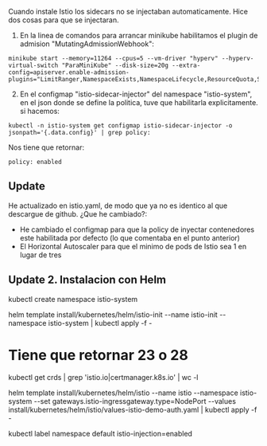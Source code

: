 Cuando instale Istio los sidecars no se injectaban automaticamente. Hice dos cosas para que se injectaran.  

1. En la linea de comandos para arrancar minikube habilitamos el plugin de admision "MutatingAdmissionWebhook":  

```
minikube start --memory=11264 --cpus=5 --vm-driver "hyperv" --hyperv-virtual-switch "ParaMiniKube" --disk-size=20g --extra-config=apiserver.enable-admission-plugins="LimitRanger,NamespaceExists,NamespaceLifecycle,ResourceQuota,ServiceAccount,DefaultStorageClass,MutatingAdmissionWebhook"
```

2. En el configmap "istio-sidecar-injector" del namespace "istio-system", en el json donde se define la politica, tuve que habilitarla explicitamente. si hacemos:  
```
kubectl -n istio-system get configmap istio-sidecar-injector -o jsonpath='{.data.config}' | grep policy:
```  

Nos tiene que retornar:  
```
policy: enabled
```

## Update
He actualizado en istio.yaml, de modo que ya no es identico al que descargue de github. ¿Que he cambiado?:  
- He cambiado el configmap para que la policy de inyectar contenedores este habilitada por defecto (lo que comentaba en el punto anterior)
- El Horizontal Autoscaler para que el minimo de pods de Istio sea 1 en lugar de tres

## Update 2. Instalacion con Helm

kubectl create namespace istio-system

helm template install/kubernetes/helm/istio-init --name istio-init --namespace istio-system | kubectl apply -f -

# Tiene que retornar 23 o 28
kubectl get crds | grep 'istio.io\|certmanager.k8s.io' | wc -l

helm template install/kubernetes/helm/istio --name istio --namespace istio-system --set gateways.istio-ingressgateway.type=NodePort --values install/kubernetes/helm/istio/values-istio-demo-auth.yaml | kubectl apply -f -

kubectl label namespace default istio-injection=enabled
